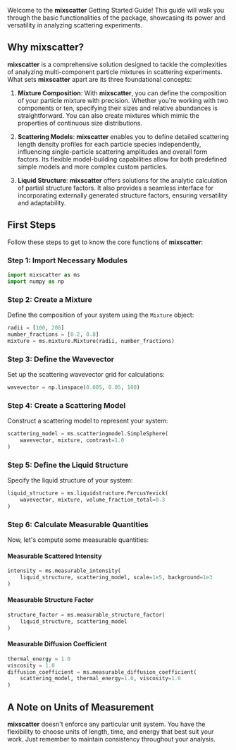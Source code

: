 Welcome to the **mixscatter** Getting Started Guide! This guide will walk you through the basic
functionalities of the package, showcasing its power and versatility in analyzing scattering
experiments.

## Why mixscatter?

**mixscatter** is a comprehensive solution designed to tackle the complexities of analyzing 
multi-component particle mixtures in scattering experiments. What sets **mixscatter** apart are 
its three foundational concepts:

1. **Mixture Composition**: With **mixscatter**, you can define the composition of your 
   particle mixture with precision. Whether you're working with two components or ten, specifying 
   their sizes and relative abundances is straightforward. You can also create mixtures which 
   mimic the properties of continuous size distributions. 

2. **Scattering Models**: **mixscatter** enables you to define detailed scattering length 
   density profiles for each particle species independently, influencing single-particle scattering 
   amplitudes and overall form factors. Its flexible model-building capabilities allow for both 
   predefined simple models and more complex custom particles.

3. **Liquid Structure**: **mixscatter** offers solutions for the analytic calculation
   of partial structure factors. It also provides a seamless interface for incorporating externally 
   generated structure factors, ensuring versatility and adaptability.

## First Steps

Follow these steps to get to know the core functions of **mixscatter**:

### Step 1: Import Necessary Modules

```python
import mixscatter as ms
import numpy as np
```

### Step 2: Create a Mixture

Define the composition of your system using the `Mixture` object:

```python
radii = [100, 200]
number_fractions = [0.2, 0.8]
mixture = ms.mixture.Mixture(radii, number_fractions)
```

### Step 3: Define the Wavevector

Set up the scattering wavevector grid for calculations:

```python
wavevector = np.linspace(0.005, 0.05, 100)
```

### Step 4: Create a Scattering Model

Construct a scattering model to represent your system:

```python
scattering_model = ms.scatteringmodel.SimpleSphere(
    wavevector, mixture, contrast=1.0
)
```

### Step 5: Define the Liquid Structure

Specify the liquid structure of your system:

```python
liquid_structure = ms.liquidstructure.PercusYevick(
    wavevector, mixture, volume_fraction_total=0.3
)
```

### Step 6: Calculate Measurable Quantities

Now, let's compute some measurable quantities:

#### Measurable Scattered Intensity

```python
intensity = ms.measurable_intensity(
    liquid_structure, scattering_model, scale=1e5, background=1e3
)
```

#### Measurable Structure Factor

```python
structure_factor = ms.measurable_structure_factor(
    liquid_structure, scattering_model
)
```

#### Measurable Diffusion Coefficient

```python
thermal_energy = 1.0
viscosity = 1.0
diffusion_coefficient = ms.measurable_diffusion_coefficient(
    scattering_model, thermal_energy=1.0, viscosity=1.0
)
```

## A Note on Units of Measurement

**mixscatter** doesn't enforce any particular unit system. You have the flexibility to choose units of length, time, and energy that best suit your work. Just remember to maintain consistency throughout your analysis.
